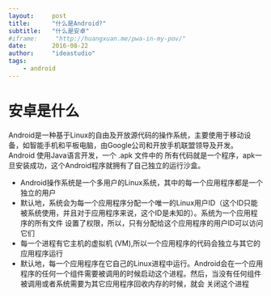 ```yaml
---
layout:     post
title:      "什么是Android?"
subtitle:   "什么是安卓"
#iframe:     "http://huangxuan.me/pwa-in-my-pov/"
date:       2016-08-22
author:     "ideastudio"
tags:
    - android
---
```





# 安卓是什么

Android是一种基于Linux的自由及开放源代码的操作系统，主要使用于移动设备，如智能手机和平板电脑，由Google公司和开放手机联盟领导及开发。Android 使用Java语言开发，一个 .apk 文件中的 所有代码就是一个程序，apk一旦安装成功，这个Android程序就拥有了自己独立的运行沙盒。
* Android操作系统是一个多用户的Linux系统，其中的每一个应用程序都是一个独立的用户
* 默认地，系统会为每一个应用程序分配一个唯一的Linux用户ID（这个ID只能被系统使用，并且对于应用程序来说，这个ID是未知的）。系统为一个应用程序的所有文件 设置了权限，所以，只有分配给这个应用程序的用户ID可以访问它们
* 每一个进程有它主机的虚拟机 (VM),所以一个应用程序的代码会独立与其它的应用程序运行
* 默认地，每一个应用程序在它自己的Linux进程中运行。Android会在一个应用程序的任何一个组件需要被调用的时候启动这个进程。然后，当没有任何组件被调用或者系统需要为其它应用程序回收内存的时候，就会 关闭这个进程

